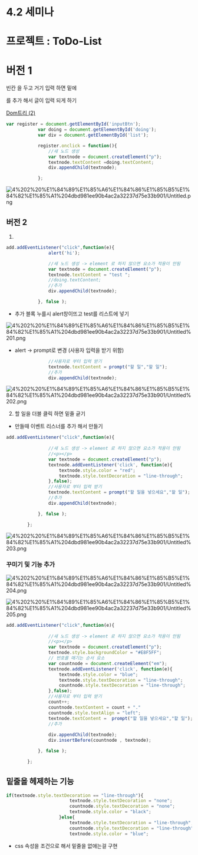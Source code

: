 # 4.2 세미나

# 프로젝트  : ToDo-List

# 버전 1

빈칸 을 두고 거기 입력 하면 밑에 <p>를 추가 해서 글이 입력 되게 하기

[Dom트리 (2)](https://www.notion.so/Dom-2-87e523ef41104598892ecc38b8236fb1) 

```jsx
var register = document.getElementById('inputBtn');
			var doing = document.getElementById('doing');
			var div = document.getElementById('list');

			register.onclick = function(){
				//새 노드 생성
				var textnode = document.createElement("p");
				textnode.textContent =doing.textContent;
				div.appendChild(textnode);

			};
```

![4%202%20%E1%84%89%E1%85%A6%E1%84%86%E1%85%B5%E1%84%82%E1%85%A1%204dbd981ee90b4ac2a32237d75e33b901/Untitled.png](4%202%20%E1%84%89%E1%85%A6%E1%84%86%E1%85%B5%E1%84%82%E1%85%A1%204dbd981ee90b4ac2a32237d75e33b901/Untitled.png)

## 버전 2

1.

```jsx
add.addEventListener("click",function(e){
				alert('hi');

				//새 노드 생성 -> element 로 하지 않으면 요소가 적용이 안됨
				var textnode = document.createElement("p");
				textnode.textContent = "test ";
				//doing.textContent;
				//추가
				div.appendChild(textnode);

			}, false );
```

- 추가 블록 누를시 alert창이뜨고 test를 리스트에 넣기

![4%202%20%E1%84%89%E1%85%A6%E1%84%86%E1%85%B5%E1%84%82%E1%85%A1%204dbd981ee90b4ac2a32237d75e33b901/Untitled%201.png](4%202%20%E1%84%89%E1%85%A6%E1%84%86%E1%85%B5%E1%84%82%E1%85%A1%204dbd981ee90b4ac2a32237d75e33b901/Untitled%201.png)

- alert → prompt로 변경 (사용자 입력을 받기 위함)

```jsx
				//사용자로 부터 입력 받기
				textnode.textContent = prompt("할 일","할 일");
				//추가
				div.appendChild(textnode);
```

![4%202%20%E1%84%89%E1%85%A6%E1%84%86%E1%85%B5%E1%84%82%E1%85%A1%204dbd981ee90b4ac2a32237d75e33b901/Untitled%202.png](4%202%20%E1%84%89%E1%85%A6%E1%84%86%E1%85%B5%E1%84%82%E1%85%A1%204dbd981ee90b4ac2a32237d75e33b901/Untitled%202.png)

2. 할 일을 더블 클릭 하면 밑줄 긑기

- 만들때 이벤트 리스너를 추가 해서 만들기

```jsx
add.addEventListener("click",function(e){
				
				//새 노드 생성 -> element 로 하지 않으면 요소가 적용이 안됨
				//<p></p>
				var textnode = document.createElement("p");
				textnode.addEventListener('click', function(e){
					textnode.style.color = "red";
					textnode.style.textDecoration = "line-through";
				},false);
				//사용자로 부터 입력 받기
				textnode.textContent = prompt("할 일을 넣으세요","할 일");
				//추가
				div.appendChild(textnode);

			}, false );

		};
```

![4%202%20%E1%84%89%E1%85%A6%E1%84%86%E1%85%B5%E1%84%82%E1%85%A1%204dbd981ee90b4ac2a32237d75e33b901/Untitled%203.png](4%202%20%E1%84%89%E1%85%A6%E1%84%86%E1%85%B5%E1%84%82%E1%85%A1%204dbd981ee90b4ac2a32237d75e33b901/Untitled%203.png)

### 꾸미기 및 기능 추가

![4%202%20%E1%84%89%E1%85%A6%E1%84%86%E1%85%B5%E1%84%82%E1%85%A1%204dbd981ee90b4ac2a32237d75e33b901/Untitled%204.png](4%202%20%E1%84%89%E1%85%A6%E1%84%86%E1%85%B5%E1%84%82%E1%85%A1%204dbd981ee90b4ac2a32237d75e33b901/Untitled%204.png)

![4%202%20%E1%84%89%E1%85%A6%E1%84%86%E1%85%B5%E1%84%82%E1%85%A1%204dbd981ee90b4ac2a32237d75e33b901/Untitled%205.png](4%202%20%E1%84%89%E1%85%A6%E1%84%86%E1%85%B5%E1%84%82%E1%85%A1%204dbd981ee90b4ac2a32237d75e33b901/Untitled%205.png)

```jsx
add.addEventListener("click",function(e){
				
				//새 노드 생성 -> element 로 하지 않으면 요소가 적용이 안됨
				//<p></p>
				var textnode = document.createElement("p");
				textnode.style.backgroundColor = "#E8F5FF";
				// 번호를 매기는 순서 요소
				var countnode = document.createElement("em");
				textnode.addEventListener('click', function(e){
					textnode.style.color = "blue";
					textnode.style.textDecoration = "line-through";
					countnode.style.textDecoration = "line-through";
				},false);
				//사용자로 부터 입력 받기
				count++;
				countnode.textContent = count + "."
				countnode.style.textAlign = "left";
				textnode.textContent =  prompt("할 일을 넣으세요","할 일");
				//추가
				
				div.appendChild(textnode);
				div.insertBefore(countnode , textnode);

			}, false );

		};

```

## 밑줄을 헤제하는 기능

```jsx
if(textnode.style.textDecoration == "line-through"){
						textnode.style.textDecoration = "none";
						countnode.style.textDecoration = "none";
						textnode.style.color = "black";
					}else{
						textnode.style.textDecoration = "line-through";
						countnode.style.textDecoration = "line-through";
						textnode.style.color = "blue";
```

- css 속성을 조건으로 해서 밑줄을 없애는걸 구현

[](https://s3-us-west-2.amazonaws.com/secure.notion-static.com/0cb1defd-1004-4850-a9c3-367dc1f8a58f/ToDoList2.html)
